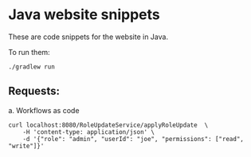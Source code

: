 # Java website snippets

These are code snippets for the website in Java.


To run them:
```shell
./gradlew run
```

## Requests:

a. Workflows as code
```shell
curl localhost:8080/RoleUpdateService/applyRoleUpdate  \
    -H 'content-type: application/json' \
    -d '{"role": "admin", "userId": "joe", "permissions": ["read", "write"]}'
```